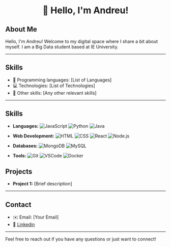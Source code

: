 # <p align="center">👋 Hello, I'm Andreu!</p>

## About Me
Hello, I'm Andreu! Welcome to my digital space where I share a bit about myself. I am a Big Data student based at IE University. 
***

## Skills
- 🚀 Programming languages: [List of Languages]
- 💻 Technologies: [List of Technologies]
- 🔧 Other skills: [Any other relevant skills]
***

## Skills

- **Languages:** 
  ![JavaScript](https://img.shields.io/badge/JavaScript-Expert-yellow)
  ![Python](https://img.shields.io/badge/Python-Intermediate-blue)
  ![Java](https://img.shields.io/badge/Java-Intermediate-orange)

- **Web Development:** 
  ![HTML](https://img.shields.io/badge/HTML-Expert-orange)
  ![CSS](https://img.shields.io/badge/CSS-Expert-blue)
  ![React](https://img.shields.io/badge/React-Intermediate-blueviolet)
  ![Node.js](https://img.shields.io/badge/Node.js-Intermediate-green)

- **Databases:** 
  ![MongoDB](https://img.shields.io/badge/MongoDB-Intermediate-brightgreen)
  ![MySQL](https://img.shields.io/badge/MySQL-Intermediate-blue)

- **Tools:** 
  ![Git](https://img.shields.io/badge/Git-Expert-red)
  ![VSCode](https://img.shields.io/badge/VSCode-Expert-blue)
  ![Docker](https://img.shields.io/badge/Docker-Intermediate-blue)


## Projects
- **Project 1:** [Brief description]

***

## Contact
- ✉️ Email: [Your Email]
- 🔗 [Linkedin](https://www.linkedin.com/in/andreuartigues/) 

***

Feel free to reach out if you have any questions or just want to connect!
